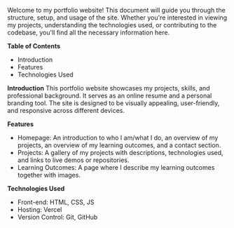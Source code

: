 Welcome to my portfolio website! This document will guide you through the structure, setup, and usage of the site. Whether you're interested in viewing my projects, understanding the technologies used, or contributing to the codebase, you'll find all the necessary information here.

**Table of Contents**
 - Introduction
 - Features
 - Technologies Used


**Introduction**
This portfolio website showcases my projects, skills, and professional background. It serves as an online resume and a personal branding tool. The site is designed to be visually appealing, user-friendly, and responsive across different devices.

**Features**

- Homepage: An introduction to who I am/what I do, an overview of my projects, an overview of my learning outcomes, and a contact section.
- Projects: A gallery of my projects with descriptions, technologies used, and links to live demos or repositories.
- Learning Outcomes: A page where I describe my learning outcomes together with images.

**Technologies Used**
 - Front-end: HTML, CSS, JS 
 - Hosting: Vercel
 - Version Control: Git, GitHub
